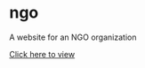 # ngo
A website for an NGO organization

<a href="https://chandran-jr.github.io/ngo/">Click here to view</a>
